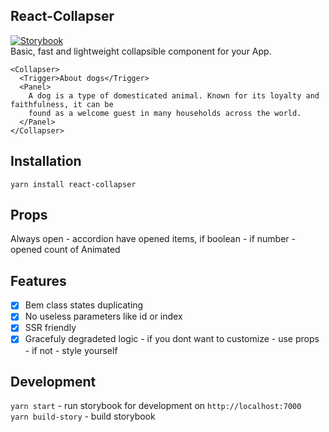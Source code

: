 ## React-Collapser

[![Storybook](https://cdn.jsdelivr.net/gh/storybookjs/brand@master/badge/badge-storybook.svg)](https://toastyboost.github.io/react-collapser)  
Basic, fast and lightweight collapsible component for your App.

```
<Collapser>
  <Trigger>About dogs</Trigger>
  <Panel>
    A dog is a type of domesticated animal. Known for its loyalty and faithfulness, it can be
    found as a welcome guest in many households across the world.
  </Panel>
</Collapser>
```

## Installation

`yarn install react-collapser`

## Props

Always open - accordion have opened items, if boolean - if number - opened count of
Animated

## Features

- [x] Bem class states duplicating
- [x] No useless parameters like id or index
- [x] SSR friendly
- [x] Gracefuly degradeted logic - if you dont want to customize - use props - if not - style yourself

## Development

`yarn start` - run storybook for development on `http://localhost:7000`  
`yarn build-story` - build storybook
